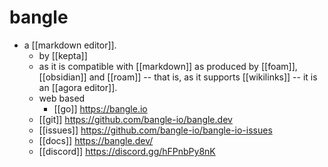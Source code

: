# bangle

- a [[markdown editor]].
  - by [[kepta]]
  - as it is compatible with [[markdown]] as produced by [[foam]], [[obsidian]] and [[roam]] -- that is, as it supports [[wikilinks]] -- it is an [[agora editor]].
  - web based
    - [[go]] https://bangle.io
  - [[git]] https://github.com/bangle-io/bangle.dev
  - [[issues]] https://github.com/bangle-io/bangle-io-issues
  - [[docs]] https://bangle.dev/
  - [[discord]] https://discord.gg/hFPnbPy8nK

